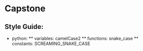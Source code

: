 # Capstone

## Style Guide:
* python:
** variables: camelCase2
** functions: snake_case
** constants: SCREAMING_SNAKE_CASE
